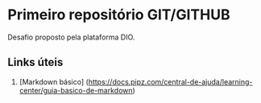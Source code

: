 # Primeiro repositório GIT/GITHUB

Desafio proposto pela plataforma DIO.

## Links úteis
1. [Markdown básico] (https://docs.pipz.com/central-de-ajuda/learning-center/guia-basico-de-markdown)
